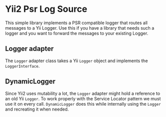 # Yii2 Psr Log Source

This simple library implements a PSR compatible logger that routes all messages to a Yii Logger.
Use this if you have a library that needs such a logger and you want to forward the messages to your existing Logger.

## Logger adapter

The `Logger` adapter class takes a Yii `Logger` object and implements the `LoggerInterface`.

## DynamicLogger

Since Yii2 uses mutability a lot, the `Logger` adapter might hold a reference to an old Yii `Logger`. To work properly
with the Service Locator pattern we must use it on every call. `DynamicLogger` does this while internally using the `Logger`
and recreating it when needed.
